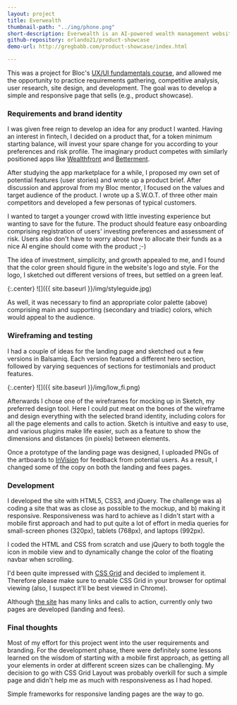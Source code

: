 ```yaml
---
layout: project
title: Everwealth
thumbnail-path: "../img/phone.png"
short-description: Everwealth is an AI-powered wealth management website that performs the same services as an individual investment advisor.
github-repository: orlando21/product-showcase
demo-url: http://gregbabb.com/product-showcase/index.html

---
```

This was a project for Bloc's [UX/UI fundamentals course](https://www.bloc.io/ux-design-bootcamp), and allowed me the opportunity to practice requirements gathering, competitive analysis, user research, site design, and development. The goal was to develop a simple and responsive page that sells (e.g., product showcase).


### Requirements and brand identity

I was given free reign to develop an idea for any product I wanted. Having an interest in fintech, I decided on a product that, for a token minimum starting balance, will invest your spare change for you according to your preferences and risk profile. The imaginary product competes with similarly positioned apps like [Wealthfront](https://www.wealthfront.com/) and [Betterment](https://www.betterment.com/).

After studying the app marketplace for a while, I proposed my own set of potential features (user stories) and wrote up a product brief. After discussion and approval from my Bloc mentor, I focused on the values and target audience of the product. I wrote up a S.W.O.T. of three other main competitors and developed a few personas of typical customers.

I wanted to target a younger crowd with little investing experience but wanting to save for the future. The product should feature easy onboarding comprising registration of users' investing preferences and assessment of risk. Users also don't have to worry about how to allocate their funds as a nice AI engine should come with the product ;-)

The idea of investment, simplicity, and growth appealed to me, and I found that the color green should figure in the website's logo and style. For the logo, I sketched out different versions of trees, but settled on a green leaf.

{:.center}
![]({{ site.baseurl }}/img/styleguide.jpg)

As well, it was necessary to find an appropriate color palette (above) comprising main and supporting (secondary and triadic) colors, which would appeal to the audience.

### Wireframing and testing

I had a couple of ideas for the landing page and sketched out a few versions in Balsamiq. Each version featured a different hero section, followed by varying sequences of sections for testimonials and product features.

{:.center}
![]({{ site.baseurl }}/img/low_fi.png)

Afterwards I chose one of the wireframes for mocking up in Sketch, my preferred design tool. Here I could put meat on the bones of the wireframe and design everything with the selected brand identity, including colors for all the page elements and calls to action. Sketch is intuitive and easy to use, and various plugins make life easier, such as a feature to show the dimensions and distances (in pixels) between elements.

Once a prototype of the landing page was designed, I uploaded PNGs of the artboards to [InVision](https://www.invisionapp.com/) for feedback from potential users. As a result, I changed some of the copy on both the landing and fees pages.

### Development

I developed the site with HTML5, CSS3, and jQuery. The challenge was a) coding a site that was as close as possible to the mockup, and b) making it responsive. Responsiveness was hard to achieve as I didn't start with a mobile first approach and had to put quite a lot of effort in media queries for small-screen phones (320px), tablets (768px), and laptops (992px).

I coded the HTML and CSS from scratch and use jQuery to both toggle the icon in mobile view and to dynamically change the color of the floating navbar when scrolling.

I'd been quite impressed with [CSS Grid](http://gridbyexample.com/what/) and decided to implement it. Therefore please make sure to enable CSS Grid in your browser for optimal viewing (also, I suspect it'll be best viewed in Chrome).

Although [the site](http://gregbabb.com/product-showcase/index.html) has many links and calls to action, currently only two pages are developed (landing and fees).

### Final thoughts

Most of my effort for this project went into the user requirements and branding. For the development phase, there were definitely some lessons learned on the wisdom of starting with a mobile first approach, as getting all your elements in order at different screen sizes can be challenging. My decision to go with CSS Grid Layout was probably overkill for such a simple page and didn't help me as much with responsiveness as I had hoped.

Simple frameworks for responsive landing pages are the way to go.

